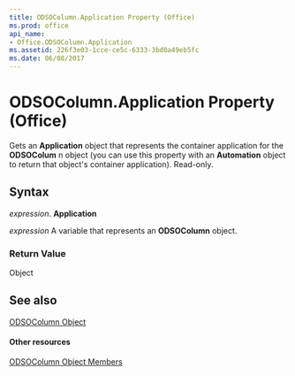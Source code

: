 ```yaml
---
title: ODSOColumn.Application Property (Office)
ms.prod: office
api_name:
- Office.ODSOColumn.Application
ms.assetid: 226f3e03-1cce-ce5c-6333-3bd0a49eb5fc
ms.date: 06/08/2017
---
```



# ODSOColumn.Application Property (Office)

Gets an  **Application** object that represents the container application for the **ODSOColum** n object (you can use this property with an **Automation** object to return that object's container application). Read-only.


## Syntax

 _expression_. **Application**

 _expression_ A variable that represents an **ODSOColumn** object.


### Return Value

Object


## See also


[ODSOColumn Object](odsocolumn-object-office.md)
#### Other resources


[ODSOColumn Object Members](odsocolumn-members-office.md)

